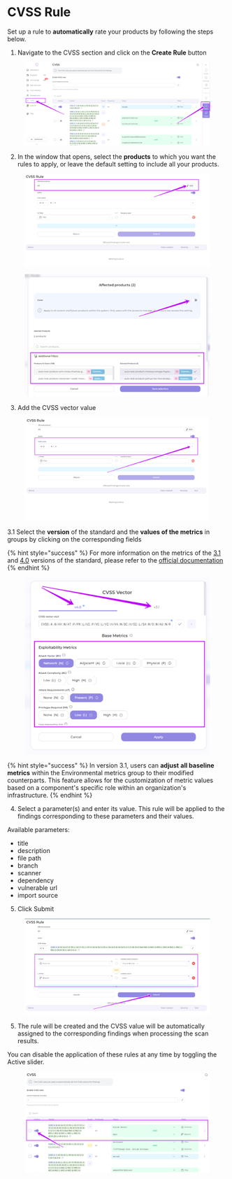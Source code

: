 # CVSS Rule

Set up a rule to **automatically** rate your products by following the steps below.

1. Navigate to the CVSS section and click on the **Create Rule** button

<figure><img src="../../../../.gitbook/assets/cvss1.png" alt=""><figcaption></figcaption></figure>

2. In the window that opens, select the **products** to which you want the rules to apply, or leave the default setting to include all your products.

<figure><img src="../../../../.gitbook/assets/cvss2-1.png" alt=""><figcaption></figcaption></figure>

<figure><img src="../../../../.gitbook/assets/cvss2(1).png" alt=""><figcaption></figcaption></figure>

3. Add the CVSS vector value

<figure><img src="../../../../.gitbook/assets/cvss3.png" alt=""><figcaption></figcaption></figure>

3.1 Select the **version** of the standard and the **values of the metrics** in groups by clicking on the corresponding fields

{% hint style="success" %}
For more information on the metrics of the [3.1](https://www.first.org/cvss/v3.1/specification-document) and [4.0](https://www.first.org/cvss/v4.0/specification-document) versions of the standard, please refer to the [official documentation](https://www.first.org/cvss/)
{% endhint %}

<figure><img src="../../../../.gitbook/assets/cvss4.png" alt=""><figcaption></figcaption></figure>

{% hint style="success" %}
In version 3.1, users can **adjust** **all baseline metrics** within the Environmental metrics group to their modified counterparts. This feature allows for the customization of metric values based on a component's specific role within an organization's infrastructure.
{% endhint %}

4. Select a parameter(s) and enter its value. This rule will be applied to the findings corresponding to these parameters and their values.

Available parameters:

* title
* description&#x20;
* file path&#x20;
* branch
* scanner&#x20;
* dependency&#x20;
* vulnerable url&#x20;
* import source

5. Click Submit

<figure><img src="../../../../.gitbook/assets/cvss6.png" alt=""><figcaption></figcaption></figure>

5. The rule will be created and the CVSS value will be automatically assigned to the corresponding findings when processing the scan results.&#x20;

You can disable the application of these rules at any time by toggling the Active slider.

<figure><img src="../../../../.gitbook/assets/cvss6(1).png" alt=""><figcaption></figcaption></figure>


